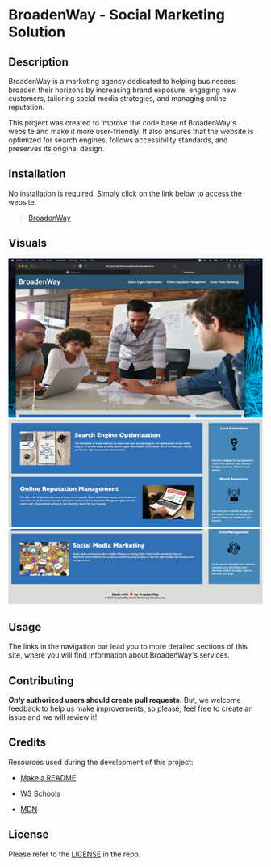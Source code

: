 
# BroadenWay - Social Marketing Solution  

## Description

BroadenWay is a marketing agency dedicated to helping businesses broaden their horizons by increasing brand exposure, engaging new customers, tailoring social media strategies, and managing online reputation.

This project was created to improve the code base of BroadenWay's website and make it more user-friendly. It also ensures that the website is optimized for search engines, follows accessibility standards, and preserves its original design.

## Installation

No installation is required. Simply click on the link below to access the website.

>[BroadenWay](https://larigens.github.io/broadenway/)

## Visuals

![screenshot of the webpage](assets/images/screenshot.png)
![screenshot of the webpage](assets/images/screenshot2.png)
![screenshot of the webpage](assets/images/screenshot3.png)

## Usage

The links in the navigation bar lead you to more detailed sections of this site, where you will find information about BroadenWay's services.

## Contributing

**_Only_ authorized users should create pull requests.** But, we welcome feedback to help us make improvements, so please, feel free to create an issue and we will review it!

## Credits

Resources used during the development of this project:

- [Make a README](https://www.makeareadme.com)

- [W3 Schools](https://www.w3schools.com)

- [MDN](https://developer.mozilla.org/en-US/)

## License

Please refer to the [LICENSE](https://choosealicense.com/licenses/mit/) in the repo.
